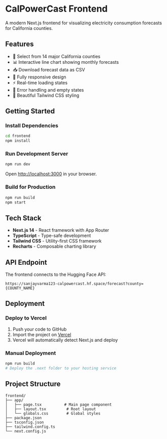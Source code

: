 # CalPowerCast Frontend

A modern Next.js frontend for visualizing electricity consumption forecasts for California counties.

## Features

- 🎯 Select from 14 major California counties
- 📊 Interactive line chart showing monthly forecasts
- 📥 Download forecast data as CSV
- 📱 Fully responsive design
- ⚡ Real-time loading states
- 🚨 Error handling and empty states
- 🎨 Beautiful Tailwind CSS styling

## Getting Started

### Install Dependencies

```bash
cd frontend
npm install
```

### Run Development Server

```bash
npm run dev
```

Open [http://localhost:3000](http://localhost:3000) in your browser.

### Build for Production

```bash
npm run build
npm start
```

## Tech Stack

- **Next.js 14** - React framework with App Router
- **TypeScript** - Type-safe development
- **Tailwind CSS** - Utility-first CSS framework
- **Recharts** - Composable charting library

## API Endpoint

The frontend connects to the Hugging Face API:
```
https://sanjayvarma123-calpowercast.hf.space/forecast?county={COUNTY_NAME}
```

## Deployment

### Deploy to Vercel

1. Push your code to GitHub
2. Import the project on [Vercel](https://vercel.com)
3. Vercel will automatically detect Next.js and deploy

### Manual Deployment

```bash
npm run build
# Deploy the .next folder to your hosting service
```

## Project Structure

```
frontend/
├── app/
│   ├── page.tsx          # Main page component
│   ├── layout.tsx         # Root layout
│   └── globals.css        # Global styles
├── package.json
├── tsconfig.json
├── tailwind.config.ts
└── next.config.js
```
